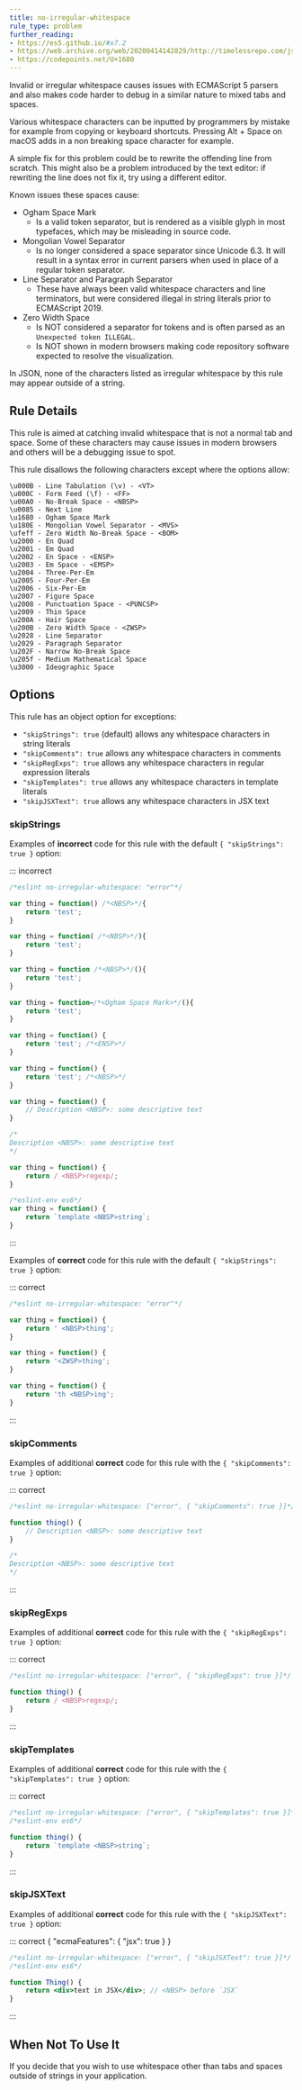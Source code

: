 ```yaml
---
title: no-irregular-whitespace
rule_type: problem
further_reading:
- https://es5.github.io/#x7.2
- https://web.archive.org/web/20200414142829/http://timelessrepo.com/json-isnt-a-javascript-subset
- https://codepoints.net/U+1680
---
```


Invalid or irregular whitespace causes issues with ECMAScript 5 parsers and also makes code harder to debug in a similar nature to mixed tabs and spaces.

Various whitespace characters can be inputted by programmers by mistake for example from copying or keyboard shortcuts. Pressing Alt + Space on macOS adds in a non breaking space character for example.

A simple fix for this problem could be to rewrite the offending line from scratch. This might also be a problem introduced by the text editor: if rewriting the line does not fix it, try using a different editor.

Known issues these spaces cause:

*   Ogham Space Mark
    *   Is a valid token separator, but is rendered as a visible glyph in most typefaces, which may be misleading in source code.
*   Mongolian Vowel Separator
    *   Is no longer considered a space separator since Unicode 6.3. It will result in a syntax error in current parsers when used in place of a regular token separator.
*   Line Separator and Paragraph Separator
    *   These have always been valid whitespace characters and line terminators, but were considered illegal in string literals prior to ECMAScript 2019.
*   Zero Width Space
    *   Is NOT considered a separator for tokens and is often parsed as an `Unexpected token ILLEGAL`.
    *   Is NOT shown in modern browsers making code repository software expected to resolve the visualization.

In JSON, none of the characters listed as irregular whitespace by this rule may appear outside of a string.

## Rule Details

This rule is aimed at catching invalid whitespace that is not a normal tab and space. Some of these characters may cause issues in modern browsers and others will be a debugging issue to spot.

This rule disallows the following characters except where the options allow:

```text
\u000B - Line Tabulation (\v) - <VT>
\u000C - Form Feed (\f) - <FF>
\u00A0 - No-Break Space - <NBSP>
\u0085 - Next Line
\u1680 - Ogham Space Mark
\u180E - Mongolian Vowel Separator - <MVS>
\ufeff - Zero Width No-Break Space - <BOM>
\u2000 - En Quad
\u2001 - Em Quad
\u2002 - En Space - <ENSP>
\u2003 - Em Space - <EMSP>
\u2004 - Three-Per-Em
\u2005 - Four-Per-Em
\u2006 - Six-Per-Em
\u2007 - Figure Space
\u2008 - Punctuation Space - <PUNCSP>
\u2009 - Thin Space
\u200A - Hair Space
\u200B - Zero Width Space - <ZWSP>
\u2028 - Line Separator
\u2029 - Paragraph Separator
\u202F - Narrow No-Break Space
\u205f - Medium Mathematical Space
\u3000 - Ideographic Space
```

## Options

This rule has an object option for exceptions:

*   `"skipStrings": true` (default) allows any whitespace characters in string literals
*   `"skipComments": true` allows any whitespace characters in comments
*   `"skipRegExps": true` allows any whitespace characters in regular expression literals
*   `"skipTemplates": true` allows any whitespace characters in template literals
*   `"skipJSXText": true` allows any whitespace characters in JSX text

### skipStrings

Examples of **incorrect** code for this rule with the default `{ "skipStrings": true }` option:

::: incorrect

```js
/*eslint no-irregular-whitespace: "error"*/

var thing = function() /*<NBSP>*/{
    return 'test';
}

var thing = function( /*<NBSP>*/){
    return 'test';
}

var thing = function /*<NBSP>*/(){
    return 'test';
}

var thing = function /*<Ogham Space Mark>*/(){
    return 'test';
}

var thing = function() {
    return 'test'; /*<ENSP>*/
}

var thing = function() {
    return 'test'; /*<NBSP>*/
}

var thing = function() {
    // Description <NBSP>: some descriptive text
}

/*
Description <NBSP>: some descriptive text
*/

var thing = function() {
    return / <NBSP>regexp/;
}

/*eslint-env es6*/
var thing = function() {
    return `template <NBSP>string`;
}
```

:::

Examples of **correct** code for this rule with the default `{ "skipStrings": true }` option:

::: correct

```js
/*eslint no-irregular-whitespace: "error"*/

var thing = function() {
    return ' <NBSP>thing';
}

var thing = function() {
    return '​<ZWSP>thing';
}

var thing = function() {
    return 'th <NBSP>ing';
}
```

:::

### skipComments

Examples of additional **correct** code for this rule with the `{ "skipComments": true }` option:

::: correct

```js
/*eslint no-irregular-whitespace: ["error", { "skipComments": true }]*/

function thing() {
    // Description <NBSP>: some descriptive text
}

/*
Description <NBSP>: some descriptive text
*/
```

:::

### skipRegExps

Examples of additional **correct** code for this rule with the `{ "skipRegExps": true }` option:

::: correct

```js
/*eslint no-irregular-whitespace: ["error", { "skipRegExps": true }]*/

function thing() {
    return / <NBSP>regexp/;
}
```

:::

### skipTemplates

Examples of additional **correct** code for this rule with the `{ "skipTemplates": true }` option:

::: correct

```js
/*eslint no-irregular-whitespace: ["error", { "skipTemplates": true }]*/
/*eslint-env es6*/

function thing() {
    return `template <NBSP>string`;
}
```

:::

### skipJSXText

Examples of additional **correct** code for this rule with the `{ "skipJSXText": true }` option:

::: correct { "ecmaFeatures": { "jsx": true } }

```jsx
/*eslint no-irregular-whitespace: ["error", { "skipJSXText": true }]*/
/*eslint-env es6*/

function Thing() {
    return <div>text in JSX</div>; // <NBSP> before `JSX`
}
```

:::

## When Not To Use It

If you decide that you wish to use whitespace other than tabs and spaces outside of strings in your application.
